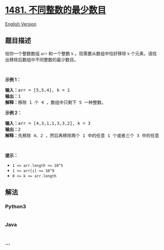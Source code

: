 # [1481. 不同整数的最少数目](https://leetcode-cn.com/problems/least-number-of-unique-integers-after-k-removals)

[English Version](/solution/1400-1499/1481.Least%20Number%20of%20Unique%20Integers%20after%20K%20Removals/README_EN.md)

## 题目描述

<!-- 这里写题目描述 -->
<p>给你一个整数数组 <code>arr</code> 和一个整数 <code>k</code> 。现需要从数组中恰好移除 <code>k</code> 个元素，请找出移除后数组中不同整数的最少数目。</p>

<ol>
</ol>

<p>&nbsp;</p>

<p><strong>示例 1：</strong></p>

<pre><strong>输入：</strong>arr = [5,5,4], k = 1
<strong>输出：</strong>1
<strong>解释：</strong>移除 1 个 4 ，数组中只剩下 5 一种整数。
</pre>

<p><strong>示例 2：</strong></p>

<pre><strong>输入：</strong>arr = [4,3,1,1,3,3,2], k = 3
<strong>输出：</strong>2
<strong>解释：</strong>先移除 4、2 ，然后再移除两个 1 中的任意 1 个或者三个 3 中的任意 1 个，最后剩下 1 和 3 两种整数。</pre>

<p>&nbsp;</p>

<p><strong>提示：</strong></p>

<ul>
	<li><code>1 &lt;= arr.length&nbsp;&lt;= 10^5</code></li>
	<li><code>1 &lt;= arr[i] &lt;= 10^9</code></li>
	<li><code>0 &lt;= k&nbsp;&lt;= arr.length</code></li>
</ul>

## 解法

<!-- 这里可写通用的实现逻辑 -->

<!-- tabs:start -->

### **Python3**

<!-- 这里可写当前语言的特殊实现逻辑 -->

```python

```

### **Java**

<!-- 这里可写当前语言的特殊实现逻辑 -->

```java

```

### **...**

```

```

<!-- tabs:end -->
